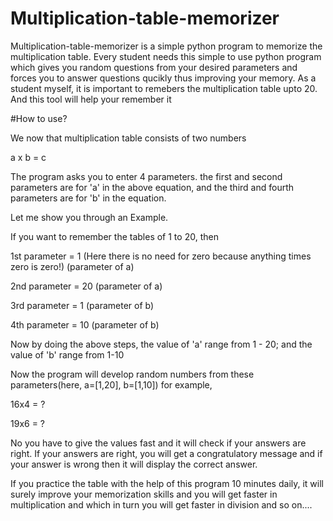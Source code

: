 # Multiplication-table-memorizer

Multiplication-table-memorizer is a simple python program to memorize the multiplication table. Every student needs this simple to use python program which gives you random questions from your desired parameters and forces you to answer questions qucikly thus improving your memory. As a student myself, it is important to remebers the multiplication table upto 20. And this tool will help your remember it

#How to use?

We now that multiplication table consists of two numbers

a x b = c

The program asks you to enter 4 parameters.
the first and second parameters are for 'a' in the above equation, and the third and fourth parameters are for 'b' in the equation.

Let me show you through an Example.

If you want to remember the tables of 1 to 20, then

1st parameter = 1 (Here there is no need for zero because anything times zero is zero!)         (parameter of a)

2nd parameter = 20                                                                              (parameter of a)

3rd parameter = 1                                                                               (parameter of b)

4th parameter = 10                                                                              (parameter of b)


Now by doing the above steps, the value of 'a' range from 1 - 20; and the value of 'b' range from 1-10

Now the program will develop random numbers from these parameters(here, a=[1,20], b=[1,10])
for example, 

16x4 = ?

19x6 = ?

No you have to give the values fast and it will check if your answers are right. If your answers are right, you will get a congratulatory message and if your answer is wrong then it will display the correct answer.

If you practice the table with the help of this program 10 minutes daily, it will surely improve your memorization skills and you will get faster in multiplication and which in turn you will get faster in division and so on....

